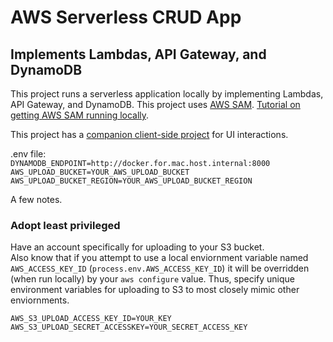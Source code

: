 # AWS Serverless CRUD App 

## Implements Lambdas, API Gateway, and DynamoDB

This project runs a serverless application locally by implementing Lambdas, API Gateway, and DynamoDB.  This project uses [AWS SAM](https://aws.amazon.com/serverless/sam/).  [Tutorial on getting AWS SAM running locally](https://github.com/aaronwht/aws-sam-dynamodb-local).  

This project has a [companion client-side project](https://github.com/aaronwht/aws-serverless-client) for UI interactions.

.env file:   
`DYNAMODB_ENDPOINT=http://docker.for.mac.host.internal:8000`   
`AWS_UPLOAD_BUCKET=YOUR_AWS_UPLOAD_BUCKET`   
`AWS_UPLOAD_BUCKET_REGION=YOUR_AWS_UPLOAD_BUCKET_REGION`   

A few notes.  
### Adopt least privileged ###
Have an account specifically for uploading to your S3 bucket.  
Also know that if you attempt to use a local enviornment variable named `AWS_ACCESS_KEY_ID` (`process.env.AWS_ACCESS_KEY_ID`) it will be overridden (when run locally) by your `aws configure` value.  Thus, specify unique environment variables for uploading to S3 to most closely mimic other enviornments.  

`AWS_S3_UPLOAD_ACCESS_KEY_ID=YOUR_KEY`  
`AWS_S3_UPLOAD_SECRET_ACCESSKEY=YOUR_SECRET_ACCESS_KEY`  
